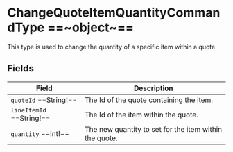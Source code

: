 # ChangeQuoteItemQuantityCommandType ==~object~==

This type is used to change the quantity of a specific item within a quote. 

## Fields

| Field                     | Description                                         |
| ------------------------- | --------------------------------------------------- |
| `quoteId`  ==String!==    | The Id of the quote containing the item.            |
| `lineItemId`  ==String!==  | The Id of the item within the quote.               |
| `quantity`  ==Int!==      | The new quantity to set for the item within the quote.|

